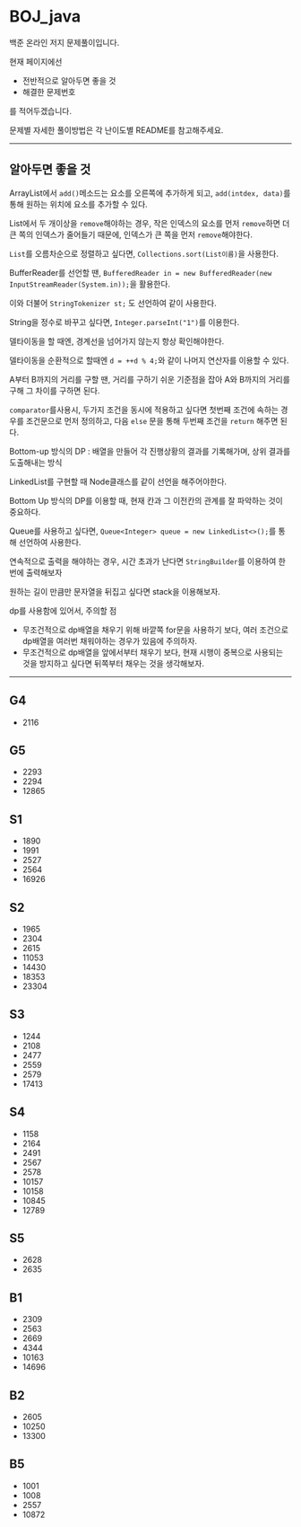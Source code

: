 # BOJ_java
백준 온라인 저지 문제풀이입니다.

현재 페이지에선
- 전반적으로 알아두면 좋을 것
- 해결한 문제번호

를 적어두겠습니다. 

문제별 자세한 풀이방법은 각 난이도별 README를 참고해주세요.

---

## 알아두면 좋을 것

ArrayList에서 `add()`메소드는 요소를 오른쪽에 추가하게 되고, `add(intdex, data)`를 통해 원하는 위치에 요소를 추가할 수 있다.

List에서 두 개이상을 `remove`해야하는 경우, 작은 인덱스의 요소를 먼저 `remove`하면 더 큰 쪽의 인덱스가 줄어들기 때문에, 인덱스가 큰 쪽을 먼저 `remove`해야한다. 

`List`를 오름차순으로 정렬하고 싶다면, `Collections.sort(List이름)`을 사용한다.

BufferReader를 선언할 땐, `BufferedReader in = new BufferedReader(new InputStreamReader(System.in));`을 활용한다.

이와 더불어 `StringTokenizer st;` 도 선언하여 같이 사용한다.

String을 정수로 바꾸고 싶다면, `Integer.parseInt("1")`를 이용한다.

델타이동을 할 때엔, 경계선을 넘어가지 않는지 항상 확인해야한다.

델타이동을 순환적으로 할때엔 `d = ++d % 4;`와 같이 나머지 연산자를 이용할 수 있다.

A부터 B까지의 거리를 구할 땐, 거리를 구하기 쉬운 기준점을 잡아 A와 B까지의 거리를 구해 그 차이를 구하면 된다.

`comparator`를사용시, 두가지 조건을 동시에 적용하고 싶다면 첫번째 조건에 속하는 경우를 조건문으로 먼저 정의하고, 다음 `else` 문을 통해 두번째 조건을 `return` 해주면 된다.

Bottom-up 방식의 DP : 배열을 만들어 각 진행상황의 결과를 기록해가며, 상위 결과를 도출해내는 방식

LinkedList를 구현할 때 Node클래스를 같이 선언을 해주어야한다.

Bottom Up 방식의 DP를 이용할 때, 현재 칸과 그 이전칸의 관계를 잘 파악하는 것이 중요하다.

Queue를 사용하고 싶다면, `Queue<Integer> queue = new LinkedList<>();`를 통해 선언하여 사용한다.

연속적으로 출력을 해야하는 경우, 시간 초과가 난다면 `StringBuilder`를 이용하여 한번에 출력해보자

원하는 길이 만큼만 문자열을 뒤집고 싶다면 stack을 이용해보자.

dp를 사용함에 있어서, 주의할 점
 - 무조건적으로 dp배열을 채우기 위해 바깥쪽 for문을 사용하기 보다, 여러 조건으로 dp배열을 여러번 채워야하는 경우가 있음에 주의하자.
 - 무조건적으로 dp배열을 앞에서부터 채우기 보다, 현재 시행이 중복으로 사용되는 것을 방지하고 싶다면 뒤쪽부터 채우는 것을 생각해보자. 

---
## G4
- 2116

## G5
- 2293
- 2294
- 12865

## S1
- 1890
- 1991
- 2527
- 2564
- 16926

## S2
- 1965
- 2304
- 2615
- 11053
- 14430
- 18353
- 23304

## S3
- 1244
- 2108
- 2477
- 2559
- 2579
- 17413

## S4
- 1158
- 2164
- 2491
- 2567
- 2578
- 10157
- 10158
- 10845
- 12789

## S5
- 2628
- 2635

## B1
- 2309
- 2563
- 2669
- 4344
- 10163
- 14696

## B2
- 2605
- 10250
- 13300

## B5
- 1001
- 1008
- 2557
- 10872
